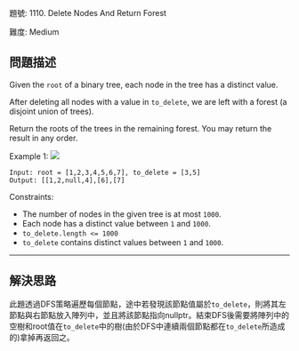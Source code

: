 題號: 1110. Delete Nodes And Return Forest

難度: Medium

## 問題描述
Given the `root` of a binary tree, each node in the tree has a distinct value.

After deleting all nodes with a value in `to_delete`, we are left with a forest (a disjoint union of trees).

Return the roots of the trees in the remaining forest. You may return the result in any order.

Example 1:
![](https://assets.leetcode.com/uploads/2019/07/01/screen-shot-2019-07-01-at-53836-pm.png)
```
Input: root = [1,2,3,4,5,6,7], to_delete = [3,5]
Output: [[1,2,null,4],[6],[7]
```

Constraints:

- The number of nodes in the given tree is at most `1000`.
- Each node has a distinct value between `1` and `1000`.
- `to_delete.length <= 1000`
- `to_delete` contains distinct values between `1` and `1000`.


---
## 解決思路

此題透過DFS策略遍歷每個節點，途中若發現該節點值屬於`to_delete`，則將其左節點與右節點放入陣列中，並且將該節點指向nullptr。結束DFS後需要將陣列中的空樹和root值在`to_delete`中的樹(由於DFS中連續兩個節點都在`to_delete`所造成的)拿掉再返回之。